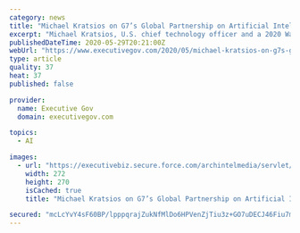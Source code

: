 ```yaml
---
category: news
title: "Michael Kratsios on G7’s Global Partnership on Artificial Intelligence"
excerpt: "Michael Kratsios, U.S. chief technology officer and a 2020 Wash100 Award winner, wrote in a commentary published Wednesday on The Wall Street Journal about the launch of the Global Partnership on Artificial Intelligence by tech ministers of the Group of Seven,"
publishedDateTime: 2020-05-29T20:21:00Z
webUrl: "https://www.executivegov.com/2020/05/michael-kratsios-on-g7s-global-partnership-on-artificial-intelligence/"
type: article
quality: 37
heat: 37
published: false

provider:
  name: Executive Gov
  domain: executivegov.com

topics:
  - AI

images:
  - url: "https://executivebiz.secure.force.com/archintelmedia/servlet/servlet.FileDownload?file=00Pf30000138HSOEA2"
    width: 272
    height: 270
    isCached: true
    title: "Michael Kratsios on G7’s Global Partnership on Artificial Intelligence"

secured: "mcLcYvY4sF60BP/lpppqrajZukNfMlDo6HPVenZjTiu3z+GO7uDECJ46Fiu7mxoWhxlXX9cPsBd6VCD3RyayWGysBrFiVnGchDeTrOutT1eRsy4PqA67q/03f82u4qBGuiuFDU1mOoluQ970xfnVyBHrGwHd1tSUfmcSc3xfhIROSLmdAOIHrewxEDNGacn7ClyKxdoFmKZPprbgsqlHMWi1dkKrAFqaAu89NLM0MwilH5blqtt+HUW0IetJBzS7UgTq06L+s9IYGfHU5P4tmte2+1zZy95RqG49mZUEFVcqG/062LlkmxvuJmBhet/lUKhhhpQrWxagTL+5FmyS8E0roaagETsRJclCpXQ/PCKiosvVb8ZR0rQH7Tf4SwkjoeNGoTBISU0qUWpmvV+mwyYCgOUMCB3Wn118YzEKDNXgZYrXiOvCeOjGMmswaq4xl2JyECTxBenrT2lETSlJUuJi9A5ehTXTvQ8TWltVjQU=;CPJvp4gsQ8eag7eBZjJabQ=="
---
```


